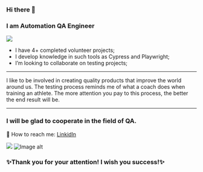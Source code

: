 
### Hi there 👋
### I am Automation QA Engineer
![](https://github.com/SerhiiQAA/SerhiiQAA/blob/main/giphy-11.gif)
-  I have 4+ completed volunteer projects;
-  I develop knowledge in such tools as Cypress and Playwright;
-  I’m looking to collaborate on testing projects;
___
I like to be involved in creating quality products that improve the world around us. The testing process reminds me of what a coach does when training an athlete. The more attention you pay to this process, the better the end result will be.
___
### I will be glad to cooperate in the field of QA.
🔹 How to reach me: [Linkidln](https://www.linkedin.com/in/serhiiqaengineer/)

![](https://github.com/SerhiiQAA/SerhiiQAA/blob/main/image_461d661da4.png)
![Image alt](https://github.com/SerhiiQAA/SerhiiQAA/blob/main/0_x2xCaLL7YyfKKdlv.png)
### ✨Thank you for your attention! I wish you success!✨
